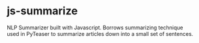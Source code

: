 js-summarize
============

NLP Summarizer built with Javascript. Borrows summarizing technique used in PyTeaser to summarize articles down into a small set of sentences.
